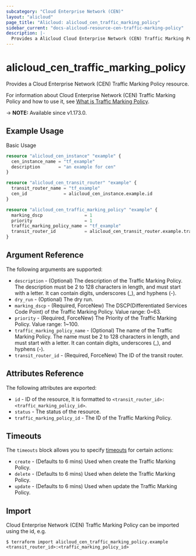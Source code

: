 ```yaml
---
subcategory: "Cloud Enterprise Network (CEN)"
layout: "alicloud"
page_title: "Alicloud: alicloud_cen_traffic_marking_policy"
sidebar_current: "docs-alicloud-resource-cen-traffic-marking-policy"
description: |-
  Provides a Alicloud Cloud Enterprise Network (CEN) Traffic Marking Policy resource.
---
```


# alicloud_cen_traffic_marking_policy

Provides a Cloud Enterprise Network (CEN) Traffic Marking Policy resource.

For information about Cloud Enterprise Network (CEN) Traffic Marking Policy and how to use it, see [What is Traffic Marking Policy](https://www.alibabacloud.com/help/en/cen/developer-reference/api-cbn-2017-09-12-createtrafficmarkingpolicy).

-> **NOTE:** Available since v1.173.0.

## Example Usage

Basic Usage

```terraform
resource "alicloud_cen_instance" "example" {
  cen_instance_name = "tf_example"
  description       = "an example for cen"
}

resource "alicloud_cen_transit_router" "example" {
  transit_router_name = "tf_example"
  cen_id              = alicloud_cen_instance.example.id
}

resource "alicloud_cen_traffic_marking_policy" "example" {
  marking_dscp                = 1
  priority                    = 1
  traffic_marking_policy_name = "tf_example"
  transit_router_id           = alicloud_cen_transit_router.example.transit_router_id
}
```

## Argument Reference

The following arguments are supported:

* `description` - (Optional) The description of the Traffic Marking Policy. The description must be 2 to 128 characters in length, and must start with a letter. It can contain digits, underscores (_), and hyphens (-).
* `dry_run` - (Optional) The dry run.
* `marking_dscp` - (Required, ForceNew) The DSCP(Differentiated Services Code Point) of the Traffic Marking Policy. Value range: 0~63.
* `priority` - (Required, ForceNew) The Priority of the Traffic Marking Policy. Value range: 1~100.
* `traffic_marking_policy_name` - (Optional) The name of the Traffic Marking Policy. The name must be 2 to 128 characters in length, and must start with a letter. It can contain digits, underscores (_), and hyphens (-).
* `transit_router_id` - (Required, ForceNew) The ID of the transit router.

## Attributes Reference

The following attributes are exported:

* `id` - ID of the resource, It is formatted to `<transit_router_id>:<traffic_marking_policy_id>`.
* `status` - The status of the resource.
* `traffic_marking_policy_id` - The ID of the Traffic Marking Policy.

## Timeouts

The `timeouts` block allows you to specify [timeouts](https://www.terraform.io/docs/configuration-0-11/resources.html#timeouts) for certain actions:

* `create` - (Defaults to 6 mins) Used when create the Traffic Marking Policy.
* `delete` - (Defaults to 6 mins) Used when delete the Traffic Marking Policy.
* `update` - (Defaults to 6 mins) Used when update the Traffic Marking Policy.

## Import

Cloud Enterprise Network (CEN) Traffic Marking Policy can be imported using the id, e.g.

```shell
$ terraform import alicloud_cen_traffic_marking_policy.example <transit_router_id>:<traffic_marking_policy_id>
```
